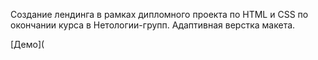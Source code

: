 Cоздание лендинга в рамках дипломного проекта по HTML  и CSS по окончании курса в Нетологии-групп.
Адаптивная верстка макета.

[Демо](
